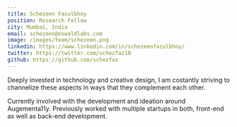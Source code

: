 ```yaml
---
title: Schezeen Fazulbhoy
position: Research Fellow
city: Mumbai, India
email: schezeen@oswaldlabs.com
image: /images/team/schezeen.png
linkedin: https://www.linkedin.com/in/schezeenfazulbhoy/
twitter: https://twitter.com/schezfaz10
github: https://github.com/schezfaz
---
```


Deeply invested in technology and creative design, I am costantly striving to channelize these aspects in ways that they complement each other.

Currently involved with the development and ideation around Augementa11y. Previously worked with multiple startups in both, front-end as well as back-end development.